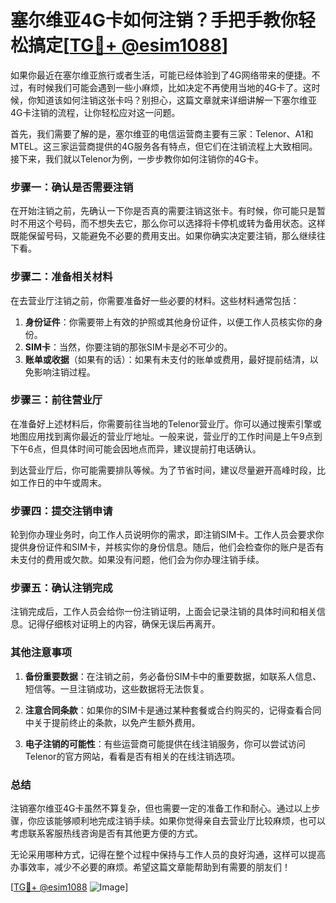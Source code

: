 # 塞尔维亚4G卡如何注销？手把手教你轻松搞定[[TG💪+ @esim1088](https://t.me/s/esim1088)]

如果你最近在塞尔维亚旅行或者生活，可能已经体验到了4G网络带来的便捷。不过，有时候我们可能会遇到一些小麻烦，比如决定不再使用当地的4G卡了。这时候，你知道该如何注销这张卡吗？别担心，这篇文章就来详细讲解一下塞尔维亚4G卡注销的流程，让你轻松应对这一问题。

首先，我们需要了解的是，塞尔维亚的电信运营商主要有三家：Telenor、A1和MTEL。这三家运营商提供的4G服务各有特点，但它们在注销流程上大致相同。接下来，我们就以Telenor为例，一步步教你如何注销你的4G卡。

### 步骤一：确认是否需要注销

在开始注销之前，先确认一下你是否真的需要注销这张卡。有时候，你可能只是暂时不用这个号码，而不想失去它，那么你可以选择将卡停机或转为备用状态。这样既能保留号码，又能避免不必要的费用支出。如果你确实决定要注销，那么继续往下看。

### 步骤二：准备相关材料

在去营业厅注销之前，你需要准备好一些必要的材料。这些材料通常包括：

1. **身份证件**：你需要带上有效的护照或其他身份证件，以便工作人员核实你的身份。
2. **SIM卡**：当然，你要注销的那张SIM卡是必不可少的。
3. **账单或收据**（如果有的话）：如果有未支付的账单或费用，最好提前结清，以免影响注销过程。

### 步骤三：前往营业厅

在准备好上述材料后，你需要前往当地的Telenor营业厅。你可以通过搜索引擎或地图应用找到离你最近的营业厅地址。一般来说，营业厅的工作时间是上午9点到下午6点，但具体时间可能会因地点而异，建议提前打电话确认。

到达营业厅后，你可能需要排队等候。为了节省时间，建议尽量避开高峰时段，比如工作日的中午或周末。

### 步骤四：提交注销申请

轮到你办理业务时，向工作人员说明你的需求，即注销SIM卡。工作人员会要求你提供身份证件和SIM卡，并核实你的身份信息。随后，他们会检查你的账户是否有未支付的费用或欠款。如果没有问题，他们会为你办理注销手续。

### 步骤五：确认注销完成

注销完成后，工作人员会给你一份注销证明，上面会记录注销的具体时间和相关信息。记得仔细核对证明上的内容，确保无误后再离开。

### 其他注意事项

1. **备份重要数据**：在注销之前，务必备份SIM卡中的重要数据，如联系人信息、短信等。一旦注销成功，这些数据将无法恢复。
   
2. **注意合同条款**：如果你的SIM卡是通过某种套餐或合约购买的，记得查看合同中关于提前终止的条款，以免产生额外费用。

3. **电子注销的可能性**：有些运营商可能提供在线注销服务，你可以尝试访问Telenor的官方网站，看看是否有相关的在线注销选项。

### 总结

注销塞尔维亚4G卡虽然不算复杂，但也需要一定的准备工作和耐心。通过以上步骤，你应该能够顺利地完成注销手续。如果你觉得亲自去营业厅比较麻烦，也可以考虑联系客服热线咨询是否有其他更方便的方式。

无论采用哪种方式，记得在整个过程中保持与工作人员的良好沟通，这样可以提高办事效率，减少不必要的麻烦。希望这篇文章能帮助到有需要的朋友们！

[[TG💪+ @esim1088](https://t.me/s/esim1088) ![Image](https://i.postimg.cc/4NQfJmqS/Snipaste-2025-05-13-00-14-12.png)]